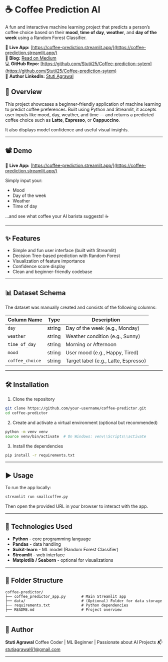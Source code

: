 # ☕ Coffee Prediction AI

A fun and interactive machine learning project that predicts a person’s coffee choice based on their **mood**, **time of day**, **weather**, and **day of the week** using a Random Forest Classifier.

🔗 **Live App:** [https://coffee-prediction.streamlit.app/](https://coffee-prediction.streamlit.app/)  
📖 **Blog:** [Read on Medium](https://medium.com/@stutiagrawal61/how-i-used-ai-to-predict-my-friends-coffee-choice-%EF%B8%8F-and-why-it-worked-57d6ce251423)  
💻 **GitHub Repo:** [https://github.com/Stutii25/Coffee-prediction-sytem](https://github.com/Stutii25/Coffee-prediction-sytem)  
👤 **Author LinkedIn:** [Stuti Agrawal](https://www.linkedin.com/in/stuti-agrawal-48918b27b/)

## 🧠 Overview

This project showcases a beginner-friendly application of machine learning to predict coffee preferences. Built using Python and Streamlit, it accepts user inputs like mood, day, weather, and time — and returns a predicted coffee choice such as **Latte**, **Espresso**, or **Cappuccino**.

It also displays model confidence and useful visual insights.

---

## 📽️ Demo

🔗 **Live App:** [https://coffee-prediction.streamlit.app/](https://coffee-prediction.streamlit.app/)

Simply input your:
- Mood
- Day of the week
- Weather
- Time of day

...and see what coffee your AI barista suggests! ☕

---

## ✨ Features

- Simple and fun user interface (built with Streamlit)
- Decision Tree-based prediction with Random Forest
- Visualization of feature importance
- Confidence score display
- Clean and beginner-friendly codebase

---

## 📊 Dataset Schema

The dataset was manually created and consists of the following columns:

| Column Name    | Type     | Description                         |
|----------------|----------|-------------------------------------|
| `day`          | string   | Day of the week (e.g., Monday)      |
| `weather`      | string   | Weather condition (e.g., Sunny)     |
| `time_of_day`  | string   | Morning or Afternoon                |
| `mood`         | string   | User mood (e.g., Happy, Tired)      |
| `coffee_choice`| string   | Target label (e.g., Latte, Espresso)|

---

## 🛠️ Installation

1. Clone the repository

```bash
git clone https://github.com/your-username/coffee-predictor.git
cd coffee-predictor
````

2. Create and activate a virtual environment (optional but recommended)

```bash
python -m venv venv
source venv/bin/activate  # On Windows: venv\\Scripts\\activate
```

3. Install the dependencies

```bash
pip install -r requirements.txt
```

---

## ▶️ Usage

To run the app locally:

```bash
streamlit run smallcoffee.py
```

Then open the provided URL in your browser to interact with the app.

---

## 🧰 Technologies Used

* **Python** - core programming language
* **Pandas** - data handling
* **Scikit-learn** - ML model (Random Forest Classifier)
* **Streamlit** - web interface
* **Matplotlib / Seaborn** - optional for visualizations

---

## 📁 Folder Structure

```
coffee-predictor/
├── coffee_predictor_app.py       # Main Streamlit app
├── data/                         # (Optional) Folder for data storage
├── requirements.txt              # Python dependencies
├── README.md                     # Project overview
```

---

## 👤 Author

**Stuti Agrawal**
Coffee Coder | ML Beginner | Passionate about AI Projects
📬 [stutiagrawal61@gmail.com](mailto:stutiagrawal61@gmail.com)

---
